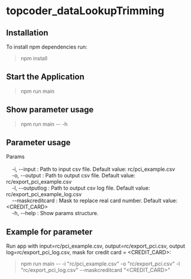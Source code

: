# topcoder_dataLookupTrimming

## Installation

To install npm  dependencies run:

> npm install

## Start the Application

> npm run main

## Show parameter usage

> npm run main -- -h

## Parameter usage
Params <br />
 <br />
 &nbsp;&nbsp;&nbsp;&nbsp;-i, --input :    Path to input csv file. Default value: rc/pci_example.csv <br />
&nbsp;&nbsp;&nbsp;&nbsp;-o, --output :   Path to output csv file. Default value: rc/export_pci_example.csv <br />
&nbsp;&nbsp;&nbsp;&nbsp;-l, --outputlog :    Path to output csv log file. Default value: rc/export_pci_example_log.csv <br />
&nbsp;&nbsp;&nbsp;&nbsp;--maskcreditcard :    Mask to replace real card number. Default value: <CREDIT_CARD> <br />
&nbsp;&nbsp;&nbsp;&nbsp;-h, --help :    Show params structure. <br />
  
  ## Example for parameter
  Run app with input=rc/pci_example.csv, output=rc/export_pci.csv, output log=rc/export_pci_log.csv, mask for credit card = <CREDIT_CARD>:
  > npm run main -- -i "rc/pci_example.csv" -o "rc/export_pci.csv" -l "rc/export_pci_log.csv" --maskcreditcard "<CREDIT_CARD>"
